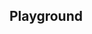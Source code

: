 <script setup>
import SwaggerUI from "@/swagger/view/SwaggerUI.vue";

import baseAllAbsWithQueryJson from "@/swagger/json/records/solr/all-record-with-query.json";
import lmoAllAbsWithQueryJson from "@/swagger/json/lmo/solr/all-record-with-query.json";

import baseAllAbsPermitJson from "@/swagger/json/records/solr/all-record.json";
import lmoAllAbsPermitJson from "@/swagger/json/lmo/solr/all-record.json";

import baseAllAbsPermitWithCountryJson from "@/swagger/json/records/solr/all-record-with-country.json";
import lmoAllAbsPermitWithCountryJson from "@/swagger/json/lmo/solr/all-record-with-country.json";

import baseAllAbsPermitWithRegionJson from "@/swagger/json/records/solr/all-record-with-region.json";
import lmoAllAbsPermitWithRegionJson from "@/swagger/json/lmo/solr/all-record-with-region.json";

import baseAllAbsPermitWithSubFiltersJson from "@/swagger/json/records/solr/all-record-with-subfilters.json";
import lmoAllAbsPermitWithSubFiltersJson from "@/swagger/json/lmo/solr/all-record-with-subfilters.json";

function mergeJson(base, specific) {
  const merged = JSON.parse(JSON.stringify(base));
  merged.paths["/index"].get.parameters[0].schema.example = specific.example;
  return merged;
}


const swaggerSpecs = [
  { json:mergeJson(baseAllAbsWithQueryJson, lmoAllAbsWithQueryJson), protected: false },
  { json: mergeJson(baseAllAbsPermitJson, lmoAllAbsPermitJson), protected: false },
  { json: mergeJson(baseAllAbsPermitWithCountryJson, lmoAllAbsPermitWithCountryJson), protected: false },
  { json: mergeJson(baseAllAbsPermitWithRegionJson, lmoAllAbsPermitWithRegionJson), protected: false },
  { json: mergeJson(baseAllAbsPermitWithSubFiltersJson, lmoAllAbsPermitWithSubFiltersJson), protected: false },
];

</script>

<!--@include: @/../components/records/solr.md-->

## Playground

<SwaggerUI :swaggerSpecs="swaggerSpecs"/>
